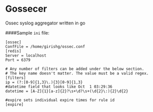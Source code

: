 # Gossecer
Ossec syslog aggregator written in go

####Sample `ini` file:

```
[ossec]
ConfFile = /home/girishg/ossec.conf
[redis]
Server = localhost
Port = 6379

# Any number of filters can be added under the below section.
# The key name doesn't matter. The value must be a valid regex.
[filters]
ip = (?:[0-9]{1,3}\.){3}[0-9]{1,3}
#datetime field that looks like Oct  1 03:29:36
datetime = [A-Z]{1}[a-z]{2}?\s+\d?\s+(\d{2}\:){2}\d{2}

#expire sets individual expire times for rule id
[expire]

```